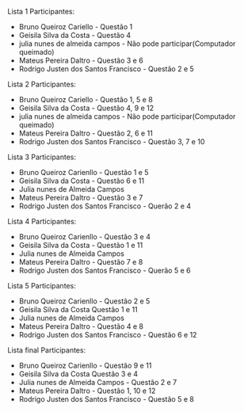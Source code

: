 Lista 1
Participantes:
* Bruno Queiroz Cariello - Questão 1
* Geisila Silva da Costa - Questão 4
* julia nunes de almeida campos - Não pode participar(Computador queimado)
* Mateus Pereira Daltro - Questão 3 e 6
* Rodrigo Justen dos Santos Francisco - Questão 2 e 5

Lista 2
Participantes:
* Bruno Queiroz Cariello - Questão 1, 5 e 8
* Geisila Silva da Costa - Questão 4, 9 e 12
* julia nunes de almeida campos - Não pode participar(Computador queimado)
* Mateus Pereira Daltro - Questão 2, 6 e 11
* Rodrigo Justen dos Santos Francisco - Questão 3, 7 e 10

Lista 3 
Participantes:
* Bruno Queiroz Carienllo - Questão 1 e 5
* Geisila Silva da Costa - Questão 6 e 11
* Julia nunes de Almeida Campos
* Mateus Pereira Daltro - Questão 3 e 7
* Rodrigo Justen dos Santos Francisco - Querão 2 e 4

Lista 4
Participantes:
* Bruno Queiroz Carienllo - Questão 3 e 4
* Geisila Silva da Costa - Questão 1 e 11
* Julia nunes de Almeida Campos
* Mateus Pereira Daltro - Questão 7 e 8
* Rodrigo Justen dos Santos Francisco - Querão 5 e 6

Lista 5
Participantes:
* Bruno Queiroz Carienllo - Questão 2 e 5
* Geisila Silva da Costa Questão 1 e 11
* Julia nunes de Almeida Campos
* Mateus Pereira Daltro - Questão 4 e 8
* Rodrigo Justen dos Santos Francisco  - Questão 6 e 12

Lista final
Participantes:
* Bruno Queiroz Carienllo - Questão 9 e 11
* Geisila Silva da Costa Questão 3 e 4
* Julia nunes de Almeida Campos - Questão 2 e 7
* Mateus Pereira Daltro - Questão 1, 10 e 12
* Rodrigo Justen dos Santos Francisco  - Questão 5 e 8
